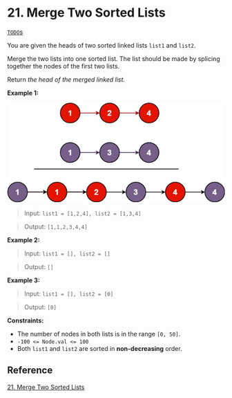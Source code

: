 # 21. Merge Two Sorted Lists

[`TODO`s](./TODO.md)

You are given the heads of two sorted linked lists `list1` and `list2`.

Merge the two lists into one sorted list. The list should be made by splicing together the nodes of the first two lists.

Return _the head of the merged linked list._

**Example 1:**

![example1](../../../../../assets/img/problems/leetcode/easy/merge-two-sorted-lists/example.png)

> Input: `list1 = [1,2,4], list2 = [1,3,4]`

> Output: `[1,1,2,3,4,4]`

**Example 2:**

> Input: `list1 = [], list2 = []`

> Output: `[]`

**Example 3:**

> Input: `list1 = [], list2 = [0]`

> Output: `[0]`

**Constraints:**

- The number of nodes in both lists is in the range `[0, 50]`.
- `-100 <= Node.val <= 100`
- Both `list1` and `list2` are sorted in **non-decreasing** order.

## Reference

[21. Merge Two Sorted Lists](https://leetcode.com/problems/merge-two-sorted-lists/description/)
